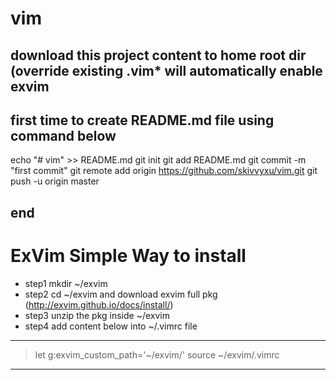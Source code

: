 # vim

## download this project content to home root dir (override existing .vim* will automatically enable exvim

## first time to create README.md file using command below
echo "# vim" >> README.md
git init
git add README.md
git commit -m "first commit"
git remote add origin https://github.com/skivvyxu/vim.git
git push -u origin master

## end

# ExVim Simple Way to install 
- step1 mkdir ~/exvim
- step2 cd ~/exvim and download exvim full pkg (http://exvim.github.io/docs/install/)
- step3 unzip the pkg inside ~/exvim
- step4 add content below into ~/.vimrc file

---
> let g:exvim_custom_path='~/exvim/'
> source ~/exvim/.vimrc
---
